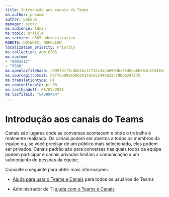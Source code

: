 ```yaml
---
title: Introdução aos canais do Teams
ms.author: pebaum
author: pebaum
manager: scotv
ms.audience: Admin
ms.topic: article
ms.service: o365-administration
ROBOTS: NOINDEX, NOFOLLOW
localization_priority: Priority
ms.collection: Adm_O365
ms.custom:
- "9002512"
- "5036"
ms.openlocfilehash: c599fd1f9cd8d16c31715c2acb690dbc9fd8db0b504c333436e43634c747f2d8
ms.sourcegitcommit: b5f7da89a650d2915dc652449623c78be6247175
ms.translationtype: HT
ms.contentlocale: pt-BR
ms.lasthandoff: 08/05/2021
ms.locfileid: "54089464"
---
```

# <a name="get-started-with-teams-channels"></a>Introdução aos canais do Teams

Canais são lugares onde as conversas acontecem e onde o trabalho é realmente realizado. Os canais podem ser abertos a todos os membros da equipe ou, se você precisar de um público mais selecionado, eles podem ser privados. Canais padrão são para conversas nas quais todos da equipe podem participar e canais privados limitam a comunicação a um subconjunto de pessoas da equipe.

Consulte o seguinte para obter mais informações:

- [Ajuda para usar o Teams e Canais](https://support.office.com/article/teams-and-channels-df38ae23-8f85-46d3-b071-cb11b9de5499) para todos os usuários do Teams

- Administrador de TI [ajuda com o Teams e Canais](https://docs.microsoft.com/microsoftteams/teams-channels-overview) 
